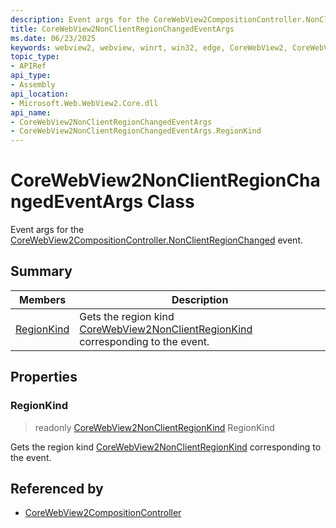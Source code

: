 ```yaml
---
description: Event args for the CoreWebView2CompositionController.NonClientRegionChanged event.
title: CoreWebView2NonClientRegionChangedEventArgs
ms.date: 06/23/2025
keywords: webview2, webview, winrt, win32, edge, CoreWebView2, CoreWebView2Controller, browser control, edge html, CoreWebView2NonClientRegionChangedEventArgs
topic_type:
- APIRef
api_type:
- Assembly
api_location:
- Microsoft.Web.WebView2.Core.dll
api_name:
- CoreWebView2NonClientRegionChangedEventArgs
- CoreWebView2NonClientRegionChangedEventArgs.RegionKind
---
```


# CoreWebView2NonClientRegionChangedEventArgs Class



Event args for the [CoreWebView2CompositionController.NonClientRegionChanged](corewebview2compositioncontroller.md#nonclientregionchanged) event.

## Summary

Members|Description
--|--
[RegionKind](#regionkind) | Gets the region kind [CoreWebView2NonClientRegionKind](corewebview2nonclientregionkind.md) corresponding to the event.

## Properties

### RegionKind

> readonly  [CoreWebView2NonClientRegionKind](corewebview2nonclientregionkind.md) RegionKind

Gets the region kind [CoreWebView2NonClientRegionKind](corewebview2nonclientregionkind.md) corresponding to the event.






## Referenced by

- [CoreWebView2CompositionController](corewebview2compositioncontroller.md)
